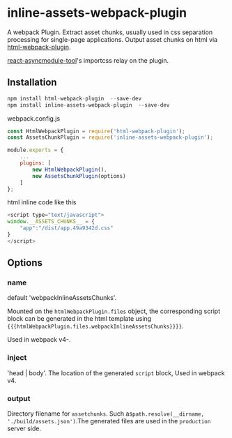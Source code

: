 # inline-assets-webpack-plugin

A webpack Plugin. Extract asset chunks, usually used in css separation processing for single-page applications. Output asset chunks on html via [html-webpack-plugin](https://github.com/jantimon/html-webpack-plugin).

[react-asyncmodule-tool](https://github.com/caoren/react-asyncmodule/tree/master/packages/react-asyncmodule-tool/)'s importcss relay on the plugin.


## Installation

```javascript
npm install html-webpack-plugin  --save-dev
npm install inline-assets-webpack-plugin  --save-dev
```

webpack.config.js

```javascript
const HtmlWebpackPlugin = require('html-webpack-plugin');
const AssetsChunkPlugin = require('inline-assets-webpack-plugin');

module.exports = {
    ...
    plugins: [
        new HtmlWebpackPlugin(),
        new AssetsChunkPlugin(options)
    ]
};
```
html inline code like this

```javascript
<script type="text/javascript">
window.__ASSETS_CHUNKS__ = {
    "app":"/dist/app.49a9342d.css"
}
</script>
```

## Options

### name

default 'webpackInlineAssetsChunks'. 

Mounted on the `htmlWebpackPlugin.files` object, the corresponding script block can be generated in the html template using `{{{htmlWebpackPlugin.files.webpackInlineAssetsChunks}}}}`.

Used in webpack v4-.

### inject

'head | body'. The location of the generated `script` block, Used in webpack v4.

### output

Directory filename for `assetchunks`. Such as`path.resolve(__dirname, './build/assets.json')`.The generated files are used in the `production` server side.
